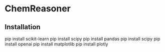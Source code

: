 # ChemReasoner

## Installation

pip install scikit-learn
pip install scipy
pip install pandas
pip install scipy
pip install openai
pip install matplotlib
pip install plotly
